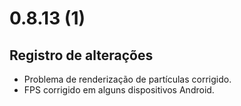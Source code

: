 # 0.8.13 (1)

## Registro de alterações

- Problema de renderização de partículas corrigido.
- FPS corrigido em alguns dispositivos Android.
